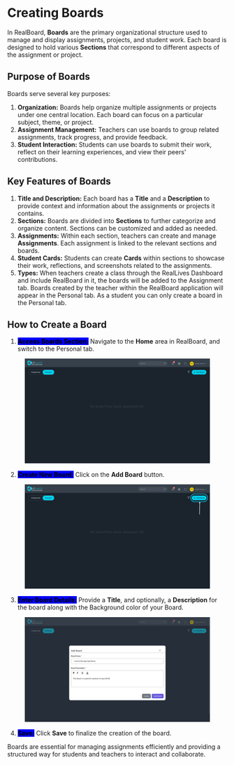 # Creating Boards

In RealBoard, **Boards** are the primary organizational structure used to manage and display assignments, projects, and student work. Each board is designed to hold various **Sections** that correspond to different aspects of the assignment or project.

## Purpose of Boards

Boards serve several key purposes:

1. **Organization:** Boards help organize multiple assignments or projects under one central location. Each board can focus on a particular subject, theme, or project.
2. **Assignment Management:** Teachers can use boards to group related assignments, track progress, and provide feedback.
3. **Student Interaction:** Students can use boards to submit their work, reflect on their learning experiences, and view their peers' contributions.

## Key Features of Boards

1. **Title and Description:** Each board has a **Title** and a **Description** to provide context and information about the assignments or projects it contains.
2. **Sections:** Boards are divided into **Sections** to further categorize and organize content. Sections can be customized and added as needed.
3. **Assignments:** Within each section, teachers can create and manage **Assignments**. Each assignment is linked to the relevant sections and boards.
4. **Student Cards:** Students can create **Cards** within sections to showcase their work, reflections, and screenshots related to the assignments.
5. **Types:** When teachers create a class through the RealLives Dashboard and include RealBoard in it, the boards will be added to the Assignment tab. Boards created by the teacher within the RealBoard application will appear in the Personal tab. As a student you can only create a board in the Personal tab.

## How to Create a Board

1. <mark style="background-color:blue;">**Access Boards Section:**</mark> Navigate to the **Home** area in RealBoard, and switch to the Personal tab.

<figure><img src="../.gitbook/assets/Screenshot 2024-09-05 170522.png" alt=""><figcaption></figcaption></figure>

2. <mark style="background-color:blue;">**Create New Board:**</mark> Click on the **Add Board** button.

<figure><img src="../.gitbook/assets/Untitled design (7).png" alt=""><figcaption></figcaption></figure>

3. <mark style="background-color:blue;">**Enter Board Details:**</mark> Provide a **Title**, and optionally, a **Description** for the board along with the Background color of your Board.

<figure><img src="../.gitbook/assets/Screenshot 2024-09-05 170953.png" alt=""><figcaption></figcaption></figure>

4. <mark style="background-color:blue;">**Save:**</mark> Click **Save** to finalize the creation of the board.

Boards are essential for managing assignments efficiently and providing a structured way for students and teachers to interact and collaborate.
